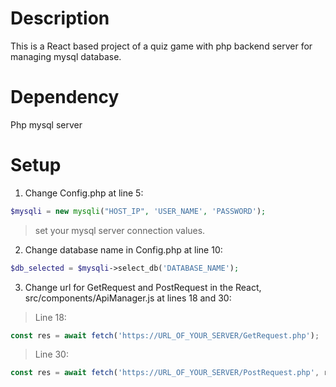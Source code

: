 # Description
This is a React based project of a quiz game with php backend server for managing mysql database.

# Dependency
Php
mysql server

# Setup
1. Change Config.php at line 5:
```php 
$mysqli = new mysqli("HOST_IP", 'USER_NAME', 'PASSWORD');
```
> set your mysql server connection values.
2. Change database name in Config.php at line 10:
```php 
$db_selected = $mysqli->select_db('DATABASE_NAME');
```
3. Change url for GetRequest and PostRequest in the React, src/components/ApiManager.js at lines 18 and 30:

> Line 18: 
```javascript 
const res = await fetch('https://URL_OF_YOUR_SERVER/GetRequest.php');
```
> Line 30: 
```javascript 
const res = await fetch('https://URL_OF_YOUR_SERVER/PostRequest.php', requestOptions);
```
